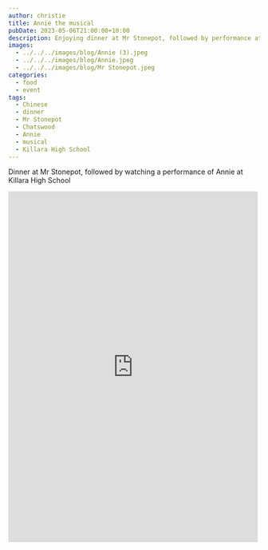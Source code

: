 ```yaml
---
author: christie
title: Annie the musical
pubDate: 2023-05-06T21:00:00+10:00
description: Enjoying dinner at Mr Stonepot, followed by performance at Killara High School
images:
  - ../../../images/blog/Annie (3).jpeg
  - ../../../images/blog/Annie.jpeg
  - ../../../images/blog/Mr Stonepot.jpeg
categories:
  - food
  - event
tags:
  - Chinese
  - dinner
  - Mr Stonepot
  - Chatswood
  - Annie
  - musical
  - Killara High School
---
```


Dinner at Mr Stonepot, followed by watching a performance of Annie at Killara High School

<iframe src="https://www.facebook.com/plugins/post.php?href=https%3A%2F%2Fwww.facebook.com%2Fchris1.tham%2Fposts%2Fpfbid02Vi4A46bGRWncSpYLEKnymBDEiB1FkPA24BU2aqBGWWyqNjY4UQLEe2XPTujDxKEfl&show_text=true&width=500" width="500" height="703" style="border:none;overflow:hidden" scrolling="no" frameborder="0" allowfullscreen="true" allow="autoplay; clipboard-write; encrypted-media; picture-in-picture; web-share"></iframe>
